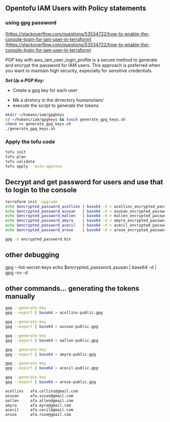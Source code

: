 ## Opentofu IAM Users with Policy statements

<!-- 
.
├── humans
│   └── iam
│       ├── README.md
│       ├── main.tf
│       ├── outputs.tf
│       ├── public.gpg
│       └── variables.tf
└── modules
    ├── iam-policy
    │   ├── main.tf
    │   ├── output.tf
    │   ├── variables.tf
    │   └── versions.tf
    └── iam-user
        ├── main.tf
        ├── outputs.tf
        ├── public.gpg
        ├── variables.tf
        └── versions.tf
-->

### using gpg password
[https://stackoverflow.com/questions/53534722/how-to-enable-the-console-login-for-iam-user-in-terraform](https://stackoverflow.com/questions/53534722/how-to-enable-the-console-login-for-iam-user-in-terraform)

PGP key with aws_iam_user_login_profile is a secure method to generate and encrypt the password for IAM users. 
This approach is preferred when you want to maintain high security, especially for sensitive credentials. 

***Set Up a PGP Key:***

- Create a gpg key for each user

<!-- 
acollins   afa.collins@gmail.com
asusan     afa.susan@gmail.com
aallen     afa.allen@gmail.com
amyra      afa.myra@gmail.com
acecil     afa.cecil@gmail.com
arose      afa.rose@gmail.com 
-->

- Mk a diretory in the dirrectory humans/iam/
- execute the script to generate the tokens

```sh
mkdir ~/humans/iam/gpgkeys
cd ~/humans/iam/gpgkeys && touch generate_gpg_keys.sh
chmod +x generate_gpg_keys.sh
./generate_gpg_keys.sh
```

### Apply the tofu code
```sh
tofu init
tofu plan
tofu validate
tofu apply --auto-approve
```

## Decrypt and get password for users and use that to login to the console
```sh
terraform init -upgrade
echo $encrypted_password_acollins | base64 -d > acollins_encrypted_password.bin
echo $encrypted_password_asusan   | base64 -d > asusan_encrypted_password.bin
echo $encrypted_password_mallen   | base64 -d > mallen_encrypted_password.bin
echo $encrypted_password_amyra    | base64 -d > amyra_encrypted_password.bin
echo $encrypted_password_acecil   | base64 -d > acecil_encrypted_password.bin
echo $encrypted_password_arose    | base64 -d > arose_encrypted_password.bin

gpg -d encrypted_password.bin
```

## other debugging
gpg --list-secret-keys
echo $encrypted_password_asusan | base64 -d | gpg -vv -d


## other commands... generating the tokens manually
```sh
gpg --generate-key
gpg --export | base64 > acollins-public.gpg

gpg --generate-key
gpg --export | base64 > asusan-public.gpg

gpg --generate-key
gpg --export | base64 > aallen-public.gpg

gpg --generate-key
gpg --export | base64 > amyra-public.gpg

gpg --generate-key
gpg --export | base64 > acecil-public.gpg

gpg --generate-key
gpg --export | base64 > arose-public.gpg

acollins   afa.collins@gmail.com
asusan     afa.susan@gmail.com
aallen     afa.allen@gmail.com
amyra      afa.myra@gmail.com
acecil     afa.cecil@gmail.com
arose      afa.rose@gmail.com
```